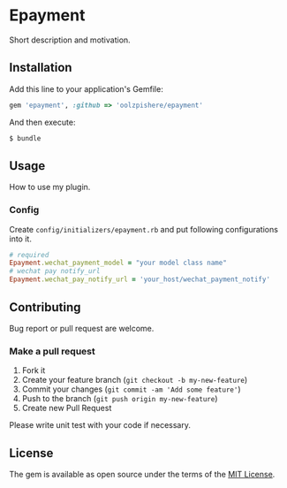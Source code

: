 # Epayment
Short description and motivation.



## Installation
Add this line to your application's Gemfile:

```ruby
gem 'epayment', :github => 'oolzpishere/epayment'
```

And then execute:
```bash
$ bundle
```


## Usage
How to use my plugin.

### Config

Create `config/initializers/epayment.rb` and put following configurations into it.

```ruby
# required
Epayment.wechat_payment_model = "your model class name"
# wechat pay notify_url
Epayment.wechat_pay_notify_url = 'your_host/wechat_payment_notify'

```



## Contributing
Bug report or pull request are welcome.

### Make a pull request

1. Fork it
2. Create your feature branch (`git checkout -b my-new-feature`)
3. Commit your changes (`git commit -am 'Add some feature'`)
4. Push to the branch (`git push origin my-new-feature`)
5. Create new Pull Request

Please write unit test with your code if necessary.

## License
The gem is available as open source under the terms of the [MIT License](https://opensource.org/licenses/MIT).
